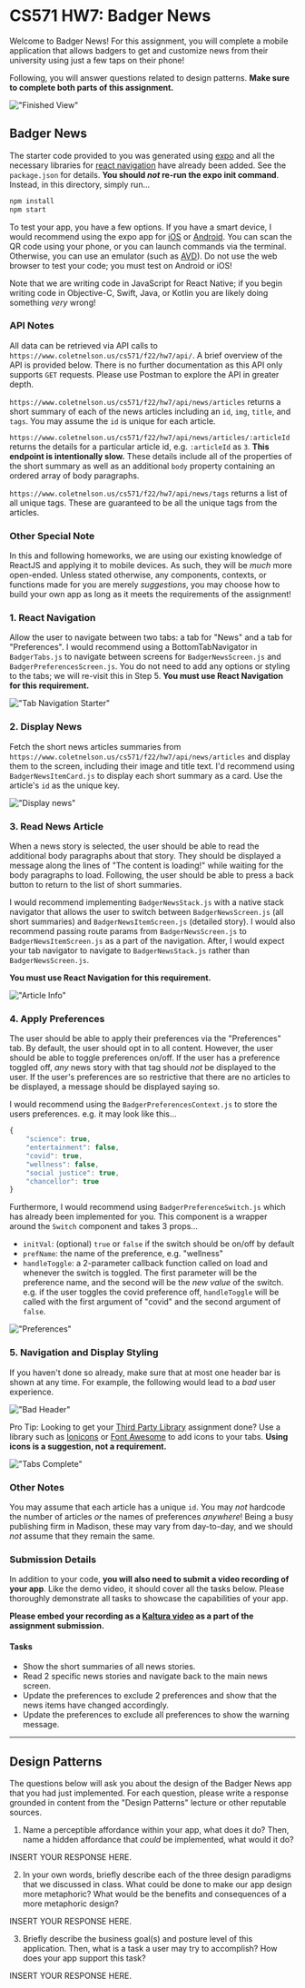 
# CS571 HW7: Badger News

Welcome to Badger News! For this assignment, you will complete a mobile application that allows badgers to get and customize news from their university using just a few taps on their phone!

Following, you will answer questions related to design patterns.  **Make sure to complete both parts of this assignment.**

!["Finished View"](figures/complete.png)

## Badger News

The starter code provided to you was generated using [expo](https://expo.dev/) and all the necessary libraries for [react navigation](https://reactnavigation.org/) have already been added. See the `package.json` for details. **You should *not* re-run the expo init command**. Instead, in this directory, simply run...

```bash
npm install
npm start
```

To test your app, you have a few options. If you have a smart device, I would recommend using the expo app for [iOS](https://apps.apple.com/us/app/expo-go/id982107779) or [Android](https://play.google.com/store/apps/details?id=host.exp.exponent&hl=en_US&gl=US). You can scan the QR code using your phone, or you can launch commands via the terminal. Otherwise, you can use an emulator (such as [AVD](https://developer.android.com/studio/run/emulator)). Do not use the web browser to test your code; you must test on Android or iOS!

Note that we are writing code in JavaScript for React Native; if you begin writing code in Objective-C, Swift, Java, or Kotlin you are likely doing something *very* wrong!

### API Notes

All data can be retrieved via API calls to `https://www.coletnelson.us/cs571/f22/hw7/api/`. A brief overview of the API is provided below. There is no further documentation as this API only supports `GET` requests. Please use Postman to explore the API in greater depth.

`https://www.coletnelson.us/cs571/f22/hw7/api/news/articles` returns a short summary of each of the news articles including an `id`, `img`, `title`, and `tags`. You may assume the `id` is unique for each article.

`https://www.coletnelson.us/cs571/f22/hw7/api/news/articles/:articleId` returns the details for a particular article id, e.g. `:articleId` as `3`. **This endpoint is intentionally slow.** These details include all of the properties of the short summary as well as an additional `body` property containing an ordered array of body paragraphs.

`https://www.coletnelson.us/cs571/f22/hw7/api/news/tags` returns a list of all unique tags. These are guaranteed to be all the unique tags from the articles.

### Other Special Note

In this and following homeworks, we are using our existing knowledge of ReactJS and applying it to mobile devices. As such, they will be *much* more open-ended. Unless stated otherwise, any components, contexts, or functions made for you are merely *suggestions*, you may choose how to build your own app as long as it meets the requirements of the assignment!

### 1. React Navigation
Allow the user to navigate between two tabs: a tab for "News" and a tab for "Preferences". I would recommend using a BottomTabNavigator in `BadgerTabs.js` to navigate between screens for `BadgerNewsScreen.js` and `BadgerPreferencesScreen.js`. You do not need to add any options or styling to the tabs; we will re-visit this in Step 5. **You must use React Navigation for this requirement.**

!["Tab Navigation Starter"](figures/tabs_starter.png)

### 2. Display News

Fetch the short news articles summaries from `https://www.coletnelson.us/cs571/f22/hw7/api/news/articles` and display them to the screen, including their image and title text. I'd recommend using `BadgerNewsItemCard.js` to display each short summary as a card. Use the article's `id` as the unique key.

!["Display news"](figures/complete.png)


### 3. Read News Article

When a news story is selected, the user should be able to read the additional body paragraphs about that story. They should be displayed a message along the lines of "The content is loading!" while waiting for the body paragraphs to load. Following, the user should be able to press a back button to return to the list of short summaries.

I would recommend implementing `BadgerNewsStack.js` with a native stack navigator that allows the user to switch between `BadgerNewsScreen.js` (all short summaries) and `BadgerNewsItemScreen.js` (detailed story). I would also recommend passing route params from `BadgerNewsScreen.js` to `BadgerNewsItemScreen.js` as a part of the navigation. After, I would expect your tab navigator to navigate to `BadgerNewsStack.js` rather than `BadgerNewsScreen.js`. 

**You must use React Navigation for this requirement.**

!["Article Info"](figures/article_info.png)

### 4. Apply Preferences

The user should be able to apply their preferences via the "Preferences" tab. By default, the user should opt in to all content. However, the user should be able to toggle preferences on/off. If the user has a preference toggled off, *any* news story with that tag should *not* be displayed to the user. If the user's preferences are so restrictive that there are no articles to be displayed, a message should be displayed saying so.

I would recommend using the `BadgerPreferencesContext.js` to store the users preferences. e.g. it may look like this...

```javascript
{
    "science": true,
    "entertainment": false,
    "covid": true,
    "wellness": false,
    "social justice": true,
    "chancellor": true
}
```

Furthermore, I would recommend using `BadgerPreferenceSwitch.js` which has already been implemented for you. This component is a wrapper around the `Switch` component and takes 3 props...

 - `initVal`: (optional) `true` or `false` if the switch should be on/off by default
 - `prefName`: the name of the preference, e.g. "wellness"
 - `handleToggle`: a 2-parameter callback function called on load and whenever the switch is toggled. The first parameter will be the preference name, and the second will be the *new value* of the switch. e.g. if the user toggles the covid preference off, `handleToggle` will be called with the first argument of "covid" and the second argument of `false`.


!["Preferences"](figures/prefs.png)

### 5. Navigation and Display Styling

If you haven't done so already, make sure that at most one header bar is shown at any time. For example, the following would lead to a *bad* user experience.

!["Bad Header"](figures/bad_header.png)

Pro Tip: Looking to get your [Third Party Library](https://canvas.wisc.edu/courses/324228/assignments/1691946) assignment done? Use a library such as [Ionicons](https://ionic.io/ionicons) or [Font Awesome](https://fontawesome.com/) to add icons to your tabs. **Using icons is a suggestion, not a requirement.**

!["Tabs Complete"](figures/tabs.png)

### Other Notes
You may assume that each article has a unique `id`. You may *not* hardcode the number of articles *or* the names of preferences *anywhere*! Being a busy publishing firm in Madison, these may vary from day-to-day, and we should *not* assume that they remain the same.

### Submission Details
In addition to your code, **you will also need to submit a video recording of your app**. Like the demo video, it should cover all the tasks below. Please thoroughly demonstrate all tasks to showcase the capabilities of your app.

**Please embed your recording as a [Kaltura video](https://learning.kaltura.com/media/How+to+Embed+a+Kaltura+Media+in+the+Context+of+a+Canvas+Course/0_4weol2uv) as a part of the assignment submission.**

#### Tasks 
 - Show the short summaries of all news stories.
 - Read 2 specific news stories and navigate back to the main news screen.
 - Update the preferences to exclude 2 preferences and show that the news items have changed accordingly.
 - Update the preferences to exclude all preferences to show the warning message.

___

## Design Patterns

The questions below will ask you about the design of the Badger News app that you had just implemented. For each question, please write a response grounded in content from the "Design Patterns" lecture or other reputable sources.

1. Name a perceptible affordance within your app, what does it do? Then, name a hidden affordance that *could* be implemented, what would it do?

INSERT YOUR RESPONSE HERE.

2. In your own words, briefly describe each of the three design paradigms that we discussed in class. What could be done to make our app design more metaphoric? What would be the benefits and consequences of a more metaphoric design?

INSERT YOUR RESPONSE HERE.

3. Briefly describe the business goal(s) and posture level of this application. Then, what is a task a user may try to accomplish? How does your app support this task?

INSERT YOUR RESPONSE HERE.
